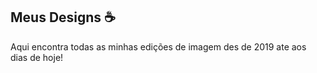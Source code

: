 
## Meus Designs ☕

Aqui encontra todas as minhas edições de imagem des de 2019 ate aos dias de hoje!

